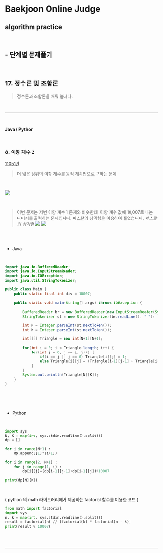 # Baekjoon Online Judge

## algorithm practice
<br>

## - 단계별 문제풀기
<br>

## 17. 정수론 및 조합론

> 정수론과 조합론을 배워 봅시다.

<br>

---

<br>

**Java / Python**

<br>

### 8. 이항 계수 2
[11051번](https://www.acmicpc.net/problem/11051) 
> 더 넓은 범위의 이항 계수를 동적 계획법으로 구하는 문제

<br>

![](https://images.velog.io/images/jini_eun/post/0dc21cc9-1244-440e-9055-3a465bdf082a/image.png)

<br>

> 이번 문제는 저번 이항 계수 1 문제와 비슷한데, 이항 계수 값에 10,007로 나눈 나머지를 출력하는 문제입니다. 파스칼의 삼각형을 이용하여 풀었습니다.
*파스칼의 삼각형*
![](https://images.velog.io/images/jini_eun/post/f3e90e61-c844-4467-8ed9-49d9da4eaabf/image.png)
![](https://images.velog.io/images/jini_eun/post/c52c8df4-a48b-47ab-a03f-0b2e93980bc0/image.png)

<br><br>

- Java

<br>

```java
import java.io.BufferedReader;
import java.io.InputStreamReader;
import java.io.IOException;
import java.util.StringTokenizer;
 
public class Main {
	public static final int div = 10007;
 
	public static void main(String[] args) throws IOException {
 
		BufferedReader br = new BufferedReader(new InputStreamReader(System.in)); 
		StringTokenizer st = new StringTokenizer(br.readLine(), " ");
 
		int N = Integer.parseInt(st.nextToken());
		int K = Integer.parseInt(st.nextToken());

		int[][] Triangle = new int[N+1][N+1]; 
        
		for(int i = 0; i < Triangle.length; i++) { 
			for(int j = 0; j <= i; j++) { 
				if(i == j || j == 0) Triangle[i][j] = 1; 
				else Triangle[i][j] = (Triangle[i-1][j-1] + Triangle[i-1][j]) % 10007; 
			} 
		} 
		System.out.println(Triangle[N][K]);
	}
}
```


<br><br><br>

- Python 

<br>

```python
import sys
N, K = map(int, sys.stdin.readline().split())
dp = []

for i in range(N+1) :
    dp.append([1]*(i+1))

for i in range(2, N+1) :
    for j in range(1, i) :
        dp[i][j]=(dp[i-1][j-1]+dp[i-1][j])%10007

print(dp[N][K])
```

<br>

( python 의 math 라이브러리에서 제공하는 factorial 함수를 이용한 코드 )

```python
from math import factorial
import sys
n, k = map(int, sys.stdin.readline().split())
result = factorial(n) // (factorial(k) * factorial(n - k))
print(result % 10007)
```

<br><br>

---

<br>

